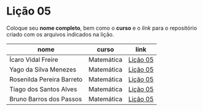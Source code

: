 # Lição 05

Coloque seu **nome completo**, bem como o **curso** e o _link_ para o repositório criado com os arquivos indicados na lição.

nome | curso | link
---- |------ | -----
Ícaro Vidal Freire | Matemática | [Lição 05](https://github.com/icaro-freire/licao_05)
Yago da Silva Menezes | Matemática | [Lição 05](https://github.com/yago-menezes/licao_05)
Rosenilda Pereira Barreto|Matemática|[Lição 05](https://github.com/Rosenilda-Barreto/licao_05)
Tiago dos Santos Alves | Matemática | [Lição 05](https://github.com/Tiago2332/licao_05)
Bruno Barros dos Passos | Matemática | [Lição 05](https://github.com/brunnoobarros/licao_05)
